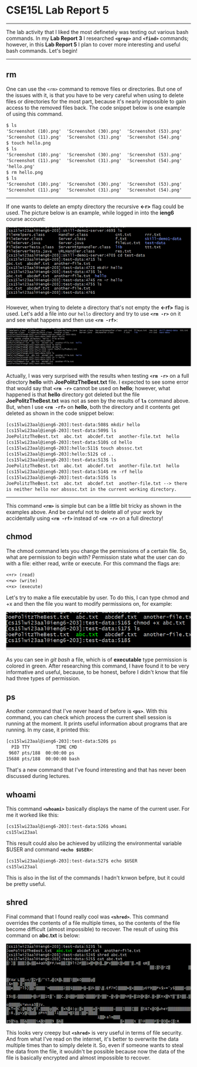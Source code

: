 # CSE15L Lab Report 5
***
The lab activity that I liked the most definetely was testing out various bash commands. In my **Lab Report 3** I researched **`<grep>`** and **`<find>`** commands; however, in this **Lab Report 5** I plan to cover more interesting and useful bash commands. Let's begin!
***
## rm
One can use the `<rm>` command to remove files or directories. But one of the issues with it, is that you have to be very careful when using to delete files or directories for the most part, because it's nearly impossible to gain access to the removed files back. The code snippet below is one example of using this command.
```
$ ls
'Screenshot (10).png'  'Screenshot (30).png'  'Screenshot (53).png'
'Screenshot (11).png'  'Screenshot (31).png'  'Screenshot (54).png'
$ touch hello.png
$ ls
'Screenshot (10).png'  'Screenshot (30).png'  'Screenshot (53).png'
'Screenshot (11).png'  'Screenshot (31).png'  'Screenshot (54).png'
'hello.png'
$ rm hello.png
$ ls
'Screenshot (10).png'  'Screenshot (30).png'  'Screenshot (53).png'
'Screenshot (11).png'  'Screenshot (31).png'  'Screenshot (54).png'
```
***
If one wants to delete an empty directory the recursive **<-r>** flag could be used. The picture below is an example, while logged in into the **ieng6** course account:

![Image1](rm-r.png)

However, when trying to delete a directory that's not empty the **<-rf>** flag is used. Let's add a file into our `hello` directory and try to use **`<rm -r>`** on it and see what happens and then use **`<rm -rf>`**:

![Image2](rm-rf.png)

Actually, I was very surprised with the results when testing **`<rm -r>`** on a full directory **hello** with **JoePolitzTheBest.txt** file. I expected to see some error that would say that **`<rm -r>`** cannot be used on **hello**; however, what happened is that **hello** directory got deleted but the file **JoePolitzTheBest.txt** was not as seen by the results of **`ls`** command above. But, when I use **`<rm -rf>`** on **hello**, both the directory and it contents get deleted as shown in the code snippet below:
```
[cs15lwi23aal@ieng6-203]:test-data:508$ mkdir hello
[cs15lwi23aal@ieng6-203]:test-data:509$ ls
JoePolitzTheBest.txt  abc.txt  abcdef.txt  another-file.txt  hello
[cs15lwi23aal@ieng6-203]:test-data:510$ cd hello
[cs15lwi23aal@ieng6-203]:hello:511$ touch absssc.txt
[cs15lwi23aal@ieng6-203]:hello:512$ cd ..
[cs15lwi23aal@ieng6-203]:test-data:513$ ls
JoePolitzTheBest.txt  abc.txt  abcdef.txt  another-file.txt  hello
[cs15lwi23aal@ieng6-203]:test-data:514$ rm -rf hello
[cs15lwi23aal@ieng6-203]:test-data:515$ ls
JoePolitzTheBest.txt  abc.txt  abcdef.txt  another-file.txt --> there is neither hello nor absssc.txt in the current working directory.
```
***
This command **`<rm>`** is simple but can be a little bit tricky as shown in the examples above. And be careful not to delete all of your work by accidentally using **`<rm -rf>`** instead of **`<rm -r>`** on a full directory!

## chmod
The chmod command lets you change the permissions of a certain file. So, what are permission to begin with? Permission state what the user can do with a file: either read, write or execute. For this command the flags are:
```
<+r> (read)
<+w> (write)
<+x> (execute)
```
Let's try to make a file executable by user. To do this, I can type chmod and +x and then the file you want to modify permissions on, for example:

![Image3](chmod+x.png)

As you can see in *git bash* a file, which is of **executable** type permission is colored in green. After researching this command, I have found it to be very informative and useful, because, to be honest, before I didn't know that file had three types of permission.

## ps
Another command that I've never heard of before is **`<ps>`**. With this command, you can check which process the current shell session is running at the moment. It prints useful information about programs that are running. In my case, it printed this:
```
[cs15lwi23aal@ieng6-203]:test-data:520$ ps
  PID TTY          TIME CMD
 9607 pts/188  00:00:00 ps
15688 pts/188  00:00:00 bash
```
That's a new command that I've found interesting and that has never been discussed during lectures.

## whoami
This command **`<whoami>`** basically displays the name of the current user. For me it worked like this:
```
[cs15lwi23aal@ieng6-203]:test-data:526$ whoami
cs15lwi23aal
```
This result could also be achieved by utilizing the environmental variable $USER and command **`<echo $USER>`**:
```
[cs15lwi23aal@ieng6-203]:test-data:527$ echo $USER
cs15lwi23aal
```
This is also in the list of the commands I hadn't knwon befpre, but it could be pretty useful.

## shred
Final command that I found really cool was **`<shred>`**. This command overrides the contents of a file multiple times, so the contents of the file become difficult (almost impossible) to recover. The result of using this command on **abc.txt** is below:

![Image4](shred.png)

This looks very creepy but **`<shred>`** is very useful in terms of file security. And from what I've read on the internet, it's better to overwrite the data multiple times than to simply delete it. So, even if someone wants to steal the data from the file, it wouldn't be possible because now the data of the file is basically encrypted and almost impossible to recover.
